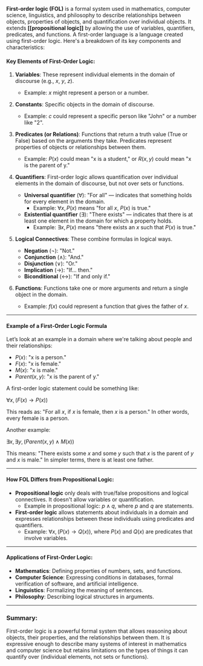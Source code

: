 **First-order logic (FOL)** is a formal system used in mathematics, computer science, linguistics, and philosophy to describe relationships between objects, properties of objects, and quantification over individual objects. It extends **[[propositional logic]]** by allowing the use of variables, quantifiers, predicates, and functions. A first-order language is a language created using first-order logic. Here's a breakdown of its key components and characteristics:

#### Key Elements of First-Order Logic:

1. **Variables**: These represent individual elements in the domain of discourse (e.g., $x$, $y$, $z$).
    
    - Example: $x$ might represent a person or a number.
2. **Constants**: Specific objects in the domain of discourse.
    
    - Example: $c$ could represent a specific person like "John" or a number like "2".
3. **Predicates (or Relations)**: Functions that return a truth value (True or False) based on the arguments they take. Predicates represent properties of objects or relationships between them.
    
    - Example: $P(x)$ could mean "x is a student," or $R(x, y)$ could mean "x is the parent of y."
4. **Quantifiers**: First-order logic allows quantification over individual elements in the domain of discourse, but not over sets or functions.
    
    - **Universal quantifier** ($\forall$): "For all" — indicates that something holds for every element in the domain.
        - Example: $\forall x , P(x)$ means "for all $x$, $P(x)$ is true."
    - **Existential quantifier** ($\exists$): "There exists" — indicates that there is at least one element in the domain for which a property holds.
        - Example: $\exists x , P(x)$ means "there exists an $x$ such that $P(x)$ is true."
5. **Logical Connectives**: These combine formulas in logical ways.
    
    - **Negation** ($\neg$): "Not."
    - **Conjunction** ($\land$): "And."
    - **Disjunction** ($\lor$): "Or."
    - **Implication** ($\rightarrow$): "If... then."
    - **Biconditional** ($\leftrightarrow$): "If and only if."
6. **Functions**: Functions take one or more arguments and return a single object in the domain.
    
    - Example: $f(x)$ could represent a function that gives the father of $x$.

---

#### Example of a First-Order Logic Formula

Let’s look at an example in a domain where we're talking about people and their relationships:

- $P(x)$: "x is a person."
- $F(x)$: "x is female."
- $M(x)$: "x is male."
- $Parent(x, y)$: "x is the parent of y."

A first-order logic statement could be something like:

$\forall x , (F(x) \rightarrow P(x))$

This reads as: "For all $x$, if $x$ is female, then $x$ is a person." In other words, every female is a person.

Another example:

$\exists x , \exists y , (Parent(x, y) \land M(x))$

This means: "There exists some $x$ and some $y$ such that $x$ is the parent of $y$ and $x$ is male." In simpler terms, there is at least one father.

---

#### How FOL Differs from Propositional Logic:

- **Propositional logic** only deals with true/false propositions and logical connectives. It doesn't allow variables or quantification.
    - Example in propositional logic: $p \land q$, where $p$ and $q$ are statements.
- **First-order logic** allows statements about individuals in a domain and expresses relationships between these individuals using predicates and quantifiers.
    - Example: $\forall x , (P(x) \rightarrow Q(x))$, where $P(x)$ and $Q(x)$ are predicates that involve variables.

---

#### Applications of First-Order Logic:

- **Mathematics**: Defining properties of numbers, sets, and functions.
- **Computer Science**: Expressing conditions in databases, formal verification of software, and artificial intelligence.
- **Linguistics**: Formalizing the meaning of sentences.
- **Philosophy**: Describing logical structures in arguments.

---

### Summary:

First-order logic is a powerful formal system that allows reasoning about objects, their properties, and the relationships between them. It is expressive enough to describe many systems of interest in mathematics and computer science but retains limitations on the types of things it can quantify over (individual elements, not sets or functions).